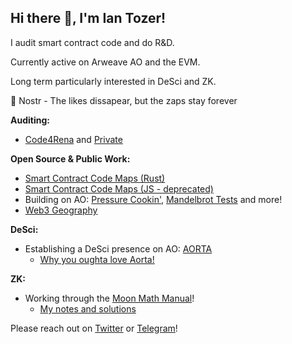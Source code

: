 ## Hi there 👋, I'm Ian Tozer!

I audit smart contract code and do R&D.

Currently active on Arweave AO and the EVM.

Long term particularly interested in DeSci and ZK.

🫶 Nostr - The likes dissapear, but the zaps stay forever

**Auditing:**

- [Code4Rena](https://code4rena.com/@BugzyVonBuggernaut) and [Private](https://github.com/cryptoTozer/audits)

**Open Source & Public Work:**

- [Smart Contract Code Maps (Rust)](https://github.com/cryptoTozer/smart-contract-code-maps-rs)
- [Smart Contract Code Maps (JS - deprecated)](https://github.com/cryptoTozer/smart-contract-code-maps)
- Building on AO: [Pressure Cookin'](https://github.com/cryptoTozer/ao-pressure-cookin), [Mandelbrot Tests](https://github.com/cryptoTozer/ao-react-mandelbrot) and more!
- [Web3 Geography](https://web3geography.grafana.net/public-dashboards/5f9271ad0b694217894daef0af8a285c?orgId=1)

**DeSci:**

- Establishing a DeSci presence on AO: [AORTA](https://github.com/cryptoTozer/aorta)
  - [Why you oughta love Aorta!](https://ar-io.dev/Rh8NJIlg1l72smPP0_ngdH5E54QN9bpxFoyQJhw_Ct4)

**ZK:**

- Working through the [Moon Math Manual](https://github.com/LeastAuthority/moonmath-manual)!
  - [My notes and solutions](https://github.com/cryptoTozer/moonmath-manual-study)

Please reach out on [Twitter](https://twitter.com/cryptoTozer) or [Telegram](https://t.me/iantozer)!
